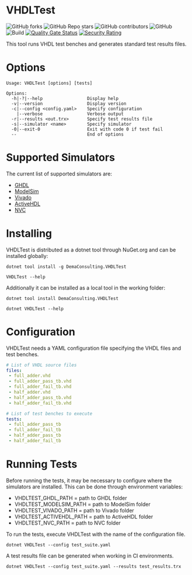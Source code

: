 # VHDLTest

![GitHub forks](https://img.shields.io/github/forks/demaconsulting/VHDLTest?style=plastic)
![GitHub Repo stars](https://img.shields.io/github/stars/demaconsulting/VHDLTest?style=plastic)
![GitHub contributors](https://img.shields.io/github/contributors/demaconsulting/VHDLTest?style=plastic)
![GitHub](https://img.shields.io/github/license/demaconsulting/VHDLTest?style=plastic)
![Build](https://github.com/demaconsulting/VHDLTest/actions/workflows/build_on_push.yaml/badge.svg)
[![Quality Gate Status](https://sonarcloud.io/api/project_badges/measure?project=demaconsulting_VHDLTest&metric=alert_status)](https://sonarcloud.io/summary/new_code?id=demaconsulting_VHDLTest)
[![Security Rating](https://sonarcloud.io/api/project_badges/measure?project=demaconsulting_VHDLTest&metric=security_rating)](https://sonarcloud.io/summary/new_code?id=demaconsulting_VHDLTest)

This tool runs VHDL test benches and generates standard test results files.


# Options

```
Usage: VHDLTest [options] [tests]

Options:
  -h|-?|--help                 Display help
  -v|--version                 Display version
  -c|--config <config.yaml>    Specify configuration
    |--verbose                 Verbose output
  -r|--results <out.trx>       Specify test results file
  -s|--simulator <name>        Specify simulator
  -0|--exit-0                  Exit with code 0 if test fail
  --                           End of options
```


# Supported Simulators

The current list of supported simulators are:

* [GHDL](https://github.com/ghdl/ghdl)
* [ModelSim](https://eda.sw.siemens.com/en-US/ic/modelsim/)
* [Vivado](https://www.xilinx.com/products/design-tools/vivado.html)
* [ActiveHDL](https://www.aldec.com/en/products/fpga_simulation/active-hdl)
* [NVC](https://www.nickg.me.uk/nvc)


# Installing

VHDLTest is distributed as a dotnet tool through NuGet.org and can be installed globally:

```
dotnet tool install -g DemaConsulting.VHDLTest

VHDLTest --help
```


Additionally it can be installed as a local tool in the working folder:

```
dotnet tool install DemaConsulting.VHDLTest

dotnet VHDLTest --help
```


# Configuration

VHDLTest needs a YAML configuration file specifying the VHDL files and test benches.

```yaml
# List of VHDL source files
files:
 - full_adder.vhd
 - full_adder_pass_tb.vhd
 - full_adder_fail_tb.vhd
 - half_adder.vhd
 - half_adder_pass_tb.vhd
 - half_adder_fail_tb.vhd

# List of test benches to execute
tests:
 - full_adder_pass_tb
 - full_adder_fail_tb
 - half_adder_pass_tb
 - half_adder_fail_tb
```


# Running Tests

Before running the tests, it may be necessary to configure where the simulators are installed.
This can be done through environment variables:
* VHDLTEST_GHDL_PATH = path to GHDL folder
* VHDLTEST_MODELSIM_PATH = path to ModelSim folder
* VHDLTEST_VIVADO_PATH = path to Vivado folder
* VHDLTEST_ACTIVEHDL_PATH = path to ActiveHDL folder
* VHDLTEST_NVC_PATH = path to NVC folder


To run the tests, execute VHDLTest with the name of the configuration file.

```
dotnet VHDLTest --config test_suite.yaml
```

A test results file can be generated when working in CI environments.

```
dotnet VHDLTest --config test_suite.yaml --results test_results.trx
```
